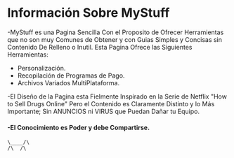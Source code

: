# Información Sobre MyStuff

-MyStuff es una Pagina Sencilla Con el Proposito de Ofrecer Herramientas que no son muy Comunes de Obtener y con Guias Simples y Concisas sin Contenido De Relleno o Inutil.
Esta Pagina Ofrece las Siguientes Herramientas:

* Personalización.
* Recopilación de Programas de Pago.
* Archivos Variados MultiPlataforma.

-El Diseño de la Pagina esta Fielmente Inspirado en la Serie de Netflix "How to Sell Drugs Online" Pero el Contenido es Claramente Distinto y lo Más Importante; Sin ANUNCIOS ni VIRUS que Puedan Dañar tu Equipo.

#### -El Conocimiento es Poder y debe Compartirse.

~~~
\____/\
/\  /\
~~~